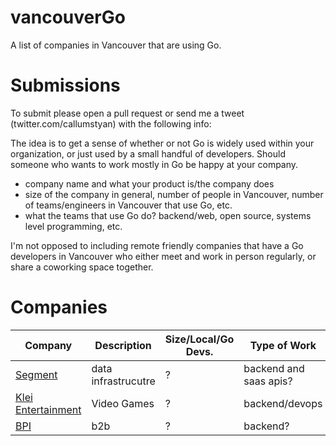 # vancouverGo
A list of companies in Vancouver that are using Go.

# Submissions
To submit please open a pull request or send me a tweet (twitter.com/callumstyan) with the following info:

The idea is to get a sense of whether or not Go is widely used within your organization, or just used by a 
small handful of developers. Should someone who wants to work mostly in Go be happy at your company.

- company name and what your product is/the company does
- size of the company in general, number of people in Vancouver, number of teams/engineers in Vancouver that use Go, etc.
- what the teams that use Go do? backend/web, open source, systems level programming, etc.


I'm not opposed to including remote friendly companies that have a Go developers in Vancouver who either meet and work in person regularly, or share a coworking space together.

# Companies
| Company      | Description | Size/Local/Go Devs. | Type of Work |
| ------------ | ----------- | ------------------- | ------------ |
| [Segment](https://segment.com/) | data infrastrucutre | ? | backend and saas apis? |
| [Klei Entertainment](https://klei.com/) | Video Games | ? | backend/devops |
| [BPI](https://www.bpi-software.com/) | b2b | ? | backend? |
